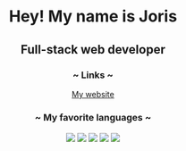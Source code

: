 <h1 align="center">Hey! My name is Joris</h1>
<h2 align="center">Full-stack web developer</h2>
<h3 align="center">~ Links ~</h3>
<p align="center">
    <a href="https://www.jorismertz.com">My website</a>
</p>
<h3 align="center">~ My favorite languages ~</h3>
<p align="center">
    <img align="center" src="https://github.com/jorismx/jorismertz/blob/main/assets/javascript.png?raw=true">
    <img align="center" src="https://github.com/jorismx/jorismertz/blob/main/assets/nextjs.png?raw=true">
    <img align="center" src="https://github.com/jorismx/jorismertz/blob/main/assets/sass_scss.png?raw=true">
    <img align="center" src="https://github.com/jorismx/jorismertz/blob/main/assets/react.png?raw=true">
    <img align="center" src="https://github.com/jorismx/jorismertz/blob/main/assets/nodejs.png?raw=true">
</p>
